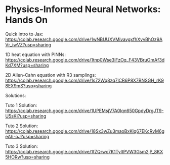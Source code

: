 # Physics-Informed Neural Networks: Hands On


Quick intro to Jax: https://colab.research.google.com/drive/1wNBUUXVMivavgxfhXvvBhOz9AVr_iwVZ?usp=sharing

1D heat equation with PINNs: https://colab.research.google.com/drive/1tnp0Wse3iFzOq_F43VBruOmAf3dKd7XM?usp=sharing

2D Allen-Cahn equation with R3 samplings: https://colab.research.google.com/drive/1s72Wq8zq7lCR6P8X7BNSGH_rK98EX9mS?usp=sharing

Solutions:

Tuto 1 Solution: https://colab.research.google.com/drive/1UPEMsjV7A0Iqn650GpdyDrgJT9-U5sKi?usp=sharing

Tuto 2 Solution: https://colab.research.google.com/drive/18Sx3wZu3maoBxKlq67EKcRvM6geAh-oJ?usp=sharing

Tuto 3 Solution: https://colab.research.google.com/drive/1fZQrwc7K1TyltPVW3Gsm2jP_8KX5HORw?usp=sharing


